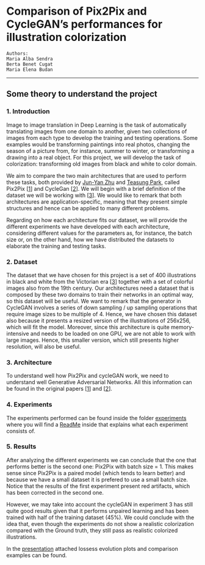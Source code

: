 # Comparison of Pix2Pix and CycleGAN’s performances for illustration colorization
```
Authors:
Maria Alba Sendra 
Berta Benet Cugat 
Maria Elena Budan
```
______________________________________
## Some theory to understand the project
### 1. Introduction
Image to image translation in Deep Learning is the task of automatically translating images from one domain to another, given two collections of images from each type to develop the training and testing operations. Some examples would be transforming paintings into real photos, changing the season of a picture from, for instance, summer to winter, or transforming a drawing into a real object. For this project, we will develop the task of colorization: transforming old images from black and white to color domain.

We aim to compare the two main architectures that are used to perform these tasks, both provided by [Jun-Yan Zhu](https://github.com/junyanz) and [Teasung Park](https://github.com/taesung), called Pix2Pix [[1](https://arxiv.org/pdf/1611.07004.pdf)] and CycleGan [[2](https://arxiv.org/pdf/1703.10593.pdf)]. We will begin with a brief definition of the dataset we will be working with [[3](https://www.kaggle.com/elibooklover/victorian400)]. We would like to remark that both architectures are application-specific, meaning that they present simple structures and hence can be applied to many different problems.

Regarding on how each architecture fits our dataset, we will provide the different experiments we have developed with each architecture, considering different values for the parameters as, for instance, the batch size or, on the other hand, how we have distributed the datasets to elaborate the training and testing tasks.

### 2. Dataset
The dataset that we have chosen for this project is a set of 400 illustrations in black and white from the Victorian era [[3](https://www.kaggle.com/elibooklover/victorian400)] together with a set of colorful images also from the 19th century. Our architectures need a dataset that is composed by these two domains to train their networks in an optimal way, so this dataset will be useful.
We want to remark that the generator in CycleGAN involves a series of down sampling / up sampling operations that require image sizes to be multiple of 4. Hence, we have chosen this dataset also because it presents a resized version of the illustrations of 256x256, which will fit the model. Moreover, since this architecture is quite memory-intensive and needs to be loaded on one GPU, we are not able to work with large images. Hence, this smaller version, which still presents higher resolution, will also be useful. 

### 3. Architecture
To understand well how Pix2Pix and cycleGAN work, we need to understand well Generative Adversarial Networks. All this information can be found in the original papers [[1](https://arxiv.org/pdf/1611.07004.pdf)] and [[2](https://arxiv.org/pdf/1703.10593.pdf)].

### 4. Experiments
The experiments performed can be found inside the folder [experiments](https://github.com/marilenabudan/Colorization_Pix2Pix_CycleGAN/tree/master/Experiments) where you will find a [ReadMe](https://github.com/marilenabudan/Colorization_Pix2Pix_CycleGAN/blob/master/Experiments/README.md) inside that explains what each experiment consists of.

### 5. Results
After analyzing the different experiments we can conclude that the one that performs better is the second one: Pix2Pix with batch size = 1. This makes sense since Pix2Pix is a paired model (which tends to learn better) and because we have a small dataset it is prefered to use a small batch size. Notice that the results of the first experiment present red artifacts, which has been corrected in the second one. 

However, we may take into account the cycleGAN in experiment 3 has still quite good results given that it performs unpaired learning and has been trained with half of the training dataset (45%). We could conclude with the idea that, even though the experiments do not show a realistic colorization compared with the Ground truth, they still pass as realistic colorized illustrations.

In the [presentation](https://github.com/marilenabudan/Colorization_Pix2Pix_CycleGAN/blob/master/Colorization_pix2pix_cycleGAN.pdf) attached  lossess evolution plots and comparison examples can be found. 

